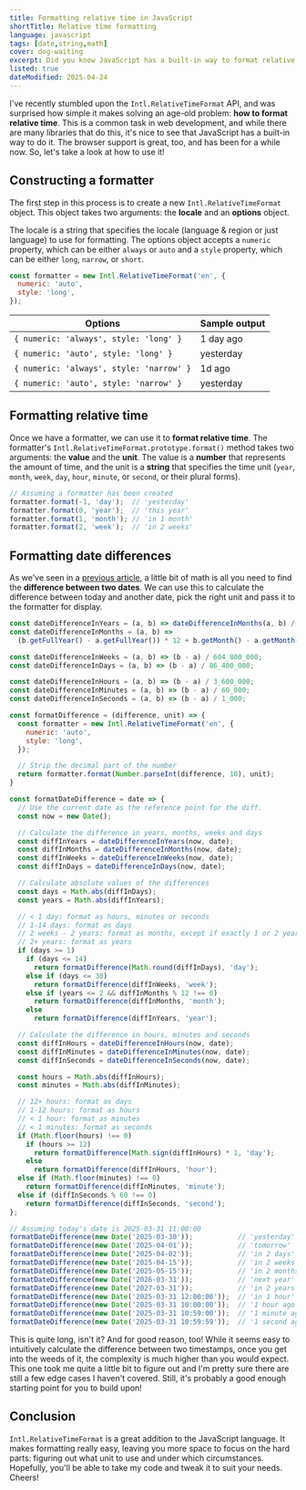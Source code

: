 ```yaml
---
title: Formatting relative time in JavaScript
shortTitle: Relative time formatting
language: javascript
tags: [date,string,math]
cover: dog-waiting
excerpt: Did you know JavaScript has a built-in way to format relative time? It's called `Intl.RelativeTimeFormat` and it's awesome!
listed: true
dateModified: 2025-04-24
---
```


I've recently stumbled upon the `Intl.RelativeTimeFormat` API, and was surprised how simple it makes solving an age-old problem: **how to format relative time**. This is a common task in web development, and while there are many libraries that do this, it's nice to see that JavaScript has a built-in way to do it. The browser support is great, too, and has been for a while now. So, let's take a look at how to use it!

## Constructing a formatter

The first step in this process is to create a new `Intl.RelativeTimeFormat` object. This object takes two arguments: the **locale** and an **options** object.

The locale is a string that specifies the locale (language & region or just language) to use for formatting. The options object accepts a `numeric` property, which can be either `always` or `auto` and a `style` property, which can be either `long`, `narrow`, or `short`.

```js
const formatter = new Intl.RelativeTimeFormat('en', {
  numeric: 'auto',
  style: 'long',
});
```

| Options | Sample output |
| --- | --- |
| `{ numeric: 'always', style: 'long' }` | 1 day ago |
| `{ numeric: 'auto', style: 'long' }` | yesterday |
| `{ numeric: 'always', style: 'narrow' }` | 1d ago |
| `{ numeric: 'auto', style: 'narrow' }` | yesterday |


## Formatting relative time

Once we have a formatter, we can use it to **format relative time**. The formatter's `Intl.RelativeTimeFormat.prototype.format()` method takes two arguments: the **value** and the **unit**. The value is a **number** that represents the amount of time, and the unit is a **string** that specifies the time unit (`year`, `month`, `week`, `day`, `hour`, `minute`, or `second`, or their plural forms).

```js
// Assuming a formatter has been created
formatter.format(-1, 'day');  // 'yesterday'
formatter.format(0, 'year');  // 'this year'
formatter.format(1, 'month'); // 'in 1 month'
formatter.format(2, 'week');  // 'in 2 weeks'
```

## Formatting date differences

As we've seen in a [previous article](/js/s/date-difference), a little bit of math is all you need to find the **difference between two dates**. We can use this to calculate the difference between today and another date, pick the right unit and pass it to the formatter for display.

```js
const dateDifferenceInYears = (a, b) => dateDifferenceInMonths(a, b) / 12;
const dateDifferenceInMonths = (a, b) =>
  (b.getFullYear() - a.getFullYear()) * 12 + b.getMonth() - a.getMonth();

const dateDifferenceInWeeks = (a, b) => (b - a) / 604_800_000;
const dateDifferenceInDays = (a, b) => (b - a) / 86_400_000;

const dateDifferenceInHours = (a, b) => (b - a) / 3_600_000;
const dateDifferenceInMinutes = (a, b) => (b - a) / 60_000;
const dateDifferenceInSeconds = (a, b) => (b - a) / 1_000;

const formatDifference = (difference, unit) => {
  const formatter = new Intl.RelativeTimeFormat('en', {
    numeric: 'auto',
    style: 'long',
  });

  // Strip the decimal part of the number
  return formatter.format(Number.parseInt(difference, 10), unit);
}

const formatDateDifference = date => {
  // Use the current date as the reference point for the diff.
  const now = new Date();

  // Calculate the difference in years, months, weeks and days
  const diffInYears = dateDifferenceInYears(now, date);
  const diffInMonths = dateDifferenceInMonths(now, date);
  const diffInWeeks = dateDifferenceInWeeks(now, date);
  const diffInDays = dateDifferenceInDays(now, date);

  // Calculate absolute values of the differences
  const days = Math.abs(diffInDays);
  const years = Math.abs(diffInYears);

  // < 1 day: format as hours, minutes or seconds
  // 1-14 days: format as days
  // 2 weeks - 2 years: format as months, except if exactly 1 or 2 years
  // 2+ years: format as years
  if (days >= 1)
    if (days <= 14)
      return formatDifference(Math.round(diffInDays), 'day');
    else if (days <= 30)
      return formatDifference(diffInWeeks, 'week');
    else if (years <= 2 && diffInMonths % 12 !== 0)
      return formatDifference(diffInMonths, 'month');
    else
      return formatDifference(diffInYears, 'year');

  // Calculate the difference in hours, minutes and seconds
  const diffInHours = dateDifferenceInHours(now, date);
  const diffInMinutes = dateDifferenceInMinutes(now, date);
  const diffInSeconds = dateDifferenceInSeconds(now, date);

  const hours = Math.abs(diffInHours);
  const minutes = Math.abs(diffInMinutes);

  // 12+ hours: format as days
  // 1-12 hours: format as hours
  // < 1 hour: format as minutes
  // < 1 minutes: format as seconds
  if (Math.floor(hours) !== 0)
    if (hours >= 12)
      return formatDifference(Math.sign(diffInHours) * 1, 'day');
    else
      return formatDifference(diffInHours, 'hour');
  else if (Math.floor(minutes) !== 0)
    return formatDifference(diffInMinutes, 'minute');
  else if (diffInSeconds % 60 !== 0)
    return formatDifference(diffInSeconds, 'second');
};

// Assuming today's date is 2025-03-31 11:00:00
formatDateDifference(new Date('2025-03-30'));           // 'yesterday'
formatDateDifference(new Date('2025-04-01'));           // 'tomorrow'
formatDateDifference(new Date('2025-04-02'));           // 'in 2 days'
formatDateDifference(new Date('2025-04-15'));           // 'in 2 weeks'
formatDateDifference(new Date('2025-05-15'));           // 'in 2 months'
formatDateDifference(new Date('2026-03-31'));           // 'next year'
formatDateDifference(new Date('2027-03-31'));           // 'in 2 years'
formatDateDifference(new Date('2025-03-31 12:00:00'));  // 'in 1 hour'
formatDateDifference(new Date('2025-03-31 10:00:00'));  // '1 hour ago'
formatDateDifference(new Date('2025-03-31 10:59:00'));  // '1 minute ago'
formatDateDifference(new Date('2025-03-31 10:59:59'));  // '1 second ago'
```

This is quite long, isn't it? And for good reason, too! While it seems easy to intuitively calculate the difference between two timestamps, once you get into the weeds of it, the complexity is much higher than you would expect. This one took me quite a little bit to figure out and I'm pretty sure there are still a few edge cases I haven't covered. Still, it's probably a good enough starting point for you to build upon!

## Conclusion

`Intl.RelativeTimeFormat` is a great addition to the JavaScript language. It makes formatting really easy, leaving you more space to focus on the hard parts: figuring out what unit to use and under which circumstances. Hopefully, you'll be able to take my code and tweak it to suit your needs. Cheers!
